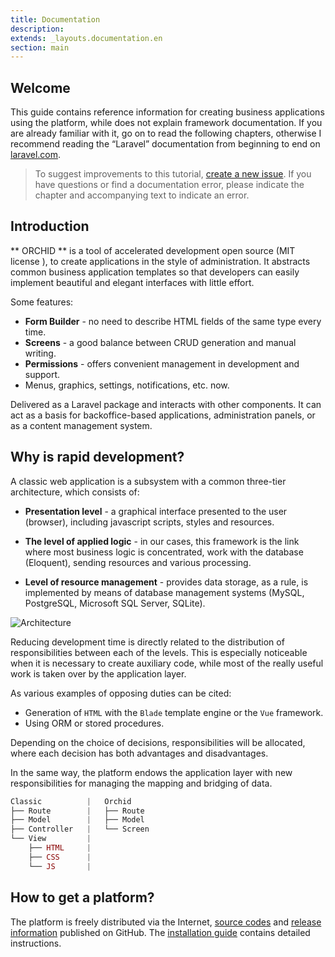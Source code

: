 ```yaml
---
title: Documentation
description: 
extends: _layouts.documentation.en
section: main
---
```


## Welcome

This guide contains reference information for creating business applications using the platform, while
does not explain framework documentation. If you are already familiar with it, go on to read the following chapters, otherwise
I recommend reading the “Laravel” documentation from beginning to end on [laravel.com](http://laravel.com).

> To suggest improvements to this tutorial, [create a new issue](https://github.com/orchidsoftware/orchid.software/issues).
If you have questions or find a documentation error, please indicate the chapter and accompanying text to indicate an error.

## Introduction

** ORCHID ** is a tool of accelerated development open source (MIT license ), to create applications in the style of administration. It abstracts common business application templates so that developers can easily implement beautiful and elegant interfaces with little effort.

Some features:

- **Form Builder** - no need to describe HTML fields of the same type every time.
- **Screens** - a good balance between CRUD generation and manual writing.
- **Permissions** - offers convenient management in development and support.
- Menus, graphics, settings, notifications, etc. now.


Delivered as a Laravel package and interacts with other components. It can act as a basis for backoffice-based applications, administration panels, or as a content management system.

## Why is rapid development?

A classic web application is a subsystem with a common three-tier architecture, which consists of:

- **Presentation level** - a graphical interface presented to the user (browser), including javascript scripts, styles and resources.

- **The level of applied logic** - in our cases, this framework is the link where most business logic is concentrated, work with the database (Eloquent), sending resources and various processing.

- **Level of resource management** - provides data storage, as a rule, is implemented by means of database management systems (MySQL, PostgreSQL, Microsoft SQL Server, SQLite).

 
![Architecture](https://orchid.software/assets/img/scheme/architecture.jpg)

Reducing development time is directly related to the distribution of responsibilities between each of the levels. This is especially noticeable when it is necessary to create auxiliary code, while most of the really useful work is taken over by the application layer.

As various examples of opposing duties can be cited:
- Generation of `HTML` with the `Blade` template engine or the `Vue` framework.
- Using ORM or stored procedures.

Depending on the choice of decisions, responsibilities will be allocated, where each decision has both advantages and disadvantages.

In the same way, the platform endows the application layer with new responsibilities for managing the mapping and bridging of data.

```php
Classic          |   Orchid
├── Route        |   ├── Route   
├── Model        |   ├── Model 
├── Controller   |   └── Screen
└── View         |
    ├── HTML     |
    ├── CSS      |
    └── JS       |
```

## How to get a platform?

The platform is freely distributed via the Internet, [source codes](https://github.com/orchidsoftware/platform) and [release information](https://github.com/orchidsoftware/platform/releases) published on GitHub. The [installation guide](/en/docs/installation/) contains detailed instructions.